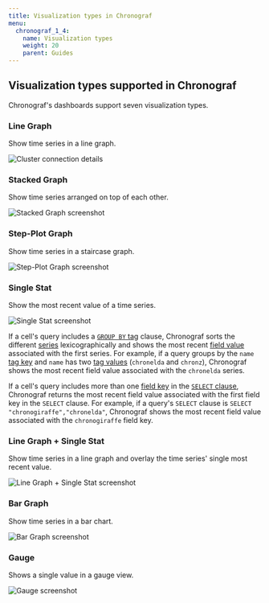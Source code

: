 ```yaml
---
title: Visualization types in Chronograf
menu:
  chronograf_1_4:
    name: Visualization types
    weight: 20
    parent: Guides
---
```


## Visualization types supported in Chronograf

Chronograf's dashboards support seven visualization types.

### Line Graph
Show time series in a line graph.

![Cluster connection details](/img/chronograf/v1.4/faq-viz-line.png)

### Stacked Graph
Show time series arranged on top of each other.

![Stacked Graph screenshot](/img/chronograf/v1.4/faq-viz-stacked.png)

### Step-Plot Graph
Show time series in a staircase graph.

![Step-Plot Graph screenshot](/img/chronograf/v1.4/faq-viz-step.png)

### Single Stat
Show the most recent value of a time series.

![Single Stat screenshot](/img/chronograf/v1.4/faq-viz-single.png)

If a cell's query includes a [`GROUP BY` tag](/influxdb/latest/query_language/data_exploration/#group-by-tags) clause, Chronograf sorts the different [series](/influxdb/latest/concepts/glossary/#series) lexicographically and shows the most recent [field value](/influxdb/latest/concepts/glossary/#field-value) associated with the first series.
For example, if a query groups by the `name` [tag key](/influxdb/latest/concepts/glossary/#tag-key) and `name` has two [tag values](/influxdb/latest/concepts/glossary/#tag-value) (`chronelda` and `chronz`), Chronograf shows the most recent field value associated with the `chronelda` series.

If a cell's query includes more than one [field key](/influxdb/latest/concepts/glossary/#field-key) in the [`SELECT` clause](/influxdb/latest/query_language/data_exploration/#select-clause), Chronograf returns the most recent field value associated with the first field key in the `SELECT` clause.
For example, if a query's `SELECT` clause is `SELECT "chronogiraffe","chronelda"`, Chronograf shows the most recent field value associated with the `chronogiraffe` field key.

### Line Graph + Single Stat
Show time series in a line graph and overlay the time series' single most recent value.

![Line Graph + Single Stat screenshot](/img/chronograf/v1.4/faq-viz-linesingle.png)

### Bar Graph
Show time series in a bar chart.

![Bar Graph screenshot](/img/chronograf/v1.4/faq-viz-bar.png)

### Gauge
Shows a single value in a gauge view.

![Gauge screenshot](/img/chronograf/v1.4/gauge.png)
